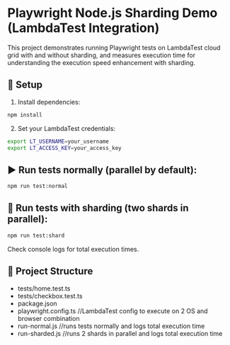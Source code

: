 # Playwright Node.js Sharding Demo (LambdaTest Integration)

This project demonstrates running Playwright tests on LambdaTest cloud grid with and without sharding, and measures execution time for understanding the execution speed enhancement with sharding.

## 🚀 Setup

1. Install dependencies:
```bash
npm install
```

2. Set your LambdaTest credentials:
```bash
export LT_USERNAME=your_username
export LT_ACCESS_KEY=your_access_key
```

## ▶️ Run tests normally (parallel by default):
```bash
npm run test:normal
```

## 🔀 Run tests with sharding (two shards in parallel):
```bash
npm run test:shard
```

Check console logs for total execution times.

## 📂 Project Structure
 
- tests/home.test.ts
- tests/checkbox.test.ts
- package.json
- playwright.config.ts        //LambdaTest config to execute on 2 OS and browser combination
- run-normal.js               //runs tests normally and logs total execution time
- run-sharded.js         //runs 2 shards in parallel and logs total execution time
